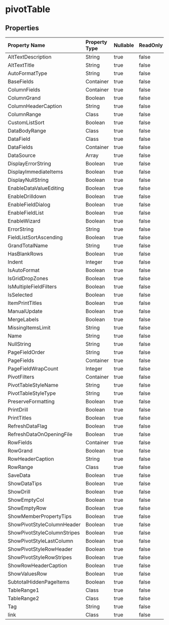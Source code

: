 # **pivotTable**

 

## **Properties**

| Property Name | Property Type | Nullable |  ReadOnly | DefaultValue | Description | 
| :- | :- | :- |:- |  :- | :- |
|AltTextDescription|String|true|false |  ||
|AltTextTitle|String|true|false |  ||
|AutoFormatType|String|true|false |  ||
|BaseFields|Container|true|false |  ||
|ColumnFields|Container|true|false |  ||
|ColumnGrand|Boolean|true|false |  ||
|ColumnHeaderCaption|String|true|false |  ||
|ColumnRange|Class|true|false |  ||
|CustomListSort|Boolean|true|false |  ||
|DataBodyRange|Class|true|false |  ||
|DataField|Class|true|false |  ||
|DataFields|Container|true|false |  ||
|DataSource|Array|true|false |  ||
|DisplayErrorString|Boolean|true|false |  ||
|DisplayImmediateItems|Boolean|true|false |  ||
|DisplayNullString|Boolean|true|false |  ||
|EnableDataValueEditing|Boolean|true|false |  ||
|EnableDrilldown|Boolean|true|false |  ||
|EnableFieldDialog|Boolean|true|false |  ||
|EnableFieldList|Boolean|true|false |  ||
|EnableWizard|Boolean|true|false |  ||
|ErrorString|String|true|false |  ||
|FieldListSortAscending|Boolean|true|false |  ||
|GrandTotalName|String|true|false |  ||
|HasBlankRows|Boolean|true|false |  ||
|Indent|Integer|true|false |  ||
|IsAutoFormat|Boolean|true|false |  ||
|IsGridDropZones|Boolean|true|false |  ||
|IsMultipleFieldFilters|Boolean|true|false |  ||
|IsSelected|Boolean|true|false |  ||
|ItemPrintTitles|Boolean|true|false |  ||
|ManualUpdate|Boolean|true|false |  ||
|MergeLabels|Boolean|true|false |  ||
|MissingItemsLimit|String|true|false |  ||
|Name|String|true|false |  ||
|NullString|String|true|false |  ||
|PageFieldOrder|String|true|false |  ||
|PageFields|Container|true|false |  ||
|PageFieldWrapCount|Integer|true|false |  ||
|PivotFilters|Container|true|false |  ||
|PivotTableStyleName|String|true|false |  ||
|PivotTableStyleType|String|true|false |  ||
|PreserveFormatting|Boolean|true|false |  ||
|PrintDrill|Boolean|true|false |  ||
|PrintTitles|Boolean|true|false |  ||
|RefreshDataFlag|Boolean|true|false |  ||
|RefreshDataOnOpeningFile|Boolean|true|false |  ||
|RowFields|Container|true|false |  ||
|RowGrand|Boolean|true|false |  ||
|RowHeaderCaption|String|true|false |  ||
|RowRange|Class|true|false |  ||
|SaveData|Boolean|true|false |  ||
|ShowDataTips|Boolean|true|false |  ||
|ShowDrill|Boolean|true|false |  ||
|ShowEmptyCol|Boolean|true|false |  ||
|ShowEmptyRow|Boolean|true|false |  ||
|ShowMemberPropertyTips|Boolean|true|false |  ||
|ShowPivotStyleColumnHeader|Boolean|true|false |  ||
|ShowPivotStyleColumnStripes|Boolean|true|false |  ||
|ShowPivotStyleLastColumn|Boolean|true|false |  ||
|ShowPivotStyleRowHeader|Boolean|true|false |  ||
|ShowPivotStyleRowStripes|Boolean|true|false |  ||
|ShowRowHeaderCaption|Boolean|true|false |  ||
|ShowValuesRow|Boolean|true|false |  ||
|SubtotalHiddenPageItems|Boolean|true|false |  ||
|TableRange1|Class|true|false |  ||
|TableRange2|Class|true|false |  ||
|Tag|String|true|false |  ||
|link|Class|true|false |  ||

